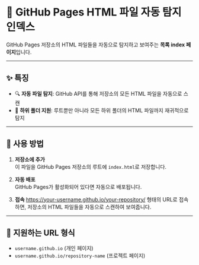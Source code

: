 # 📁 GitHub Pages HTML 파일 자동 탐지 인덱스

GitHub Pages 저장소의 HTML 파일들을 자동으로 탐지하고 보여주는 **목록 index 페이지**입니다.

---

## ✨ 특징

- 🔍 **자동 파일 탐지**: GitHub API를 통해 저장소의 모든 HTML 파일을 자동으로 스캔  
- 📂 **하위 폴더 지원**: 루트뿐만 아니라 모든 하위 폴더의 HTML 파일까지 재귀적으로 탐지

---

## 🚀 사용 방법

1. **저장소에 추가**  
   이 파일을 GitHub Pages 저장소의 루트에 `index.html`로 저장합니다.

2. **자동 배포**  
   GitHub Pages가 활성화되어 있다면 자동으로 배포됩니다.

3. **접속** 
   https://your-username.github.io/your-repository/
   형태의 URL로 접속하면, 저장소의 HTML 파일들을 자동으로 스캔하여 보여줍니다.

---

## 🎯 지원하는 URL 형식

- `username.github.io` (개인 페이지)  
- `username.github.io/repository-name` (프로젝트 페이지)
